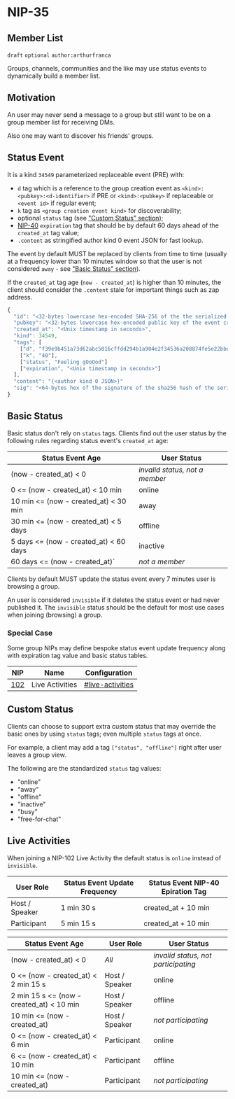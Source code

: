 NIP-35
======

Member List
-----------

`draft` `optional` `author:arthurfranca`

Groups, channels, communities and the like may use status events
to dynamically build a member list.

## Motivation

An user may never send a message to a group but still want
to be on a group member list for receiving DMs.

Also one may want to discover his friends' groups.

## Status Event

It is a kind `34549` parameterized replaceable event (PRE) with:
- `d` tag which is a reference to the group creation event as `<kind>:<pubkey>:<d-identifier>` if PRE or `<kind>:<pubkey>` if replaceable or `<event id>` if regular event;
- `k` tag as `<group creation event kind>` for discoverability;
- optional `status` tag (see ["Custom Status" section](#custom-status));
- [NIP-40](40.md) `expiration` tag that should be by default 60 days ahead of the `created_at` tag value;
- `.content` as stringified author kind 0 event JSON for fast lookup.

The event by default MUST be replaced by clients from time to time
(usually at a frequency lower than 10 minutes window so that the user
is not considered `away` - see ["Basic Status" section](#basic-status)).

If the `created_at` tag age (`now - created_at`) is higher than 10 minutes,
the client should consider the `.content` stale for important things such as zap address.


```js
{
  "id": "<32-bytes lowercase hex-encoded SHA-256 of the the serialized event data>",
  "pubkey": "<32-bytes lowercase hex-encoded public key of the event creator>",
  "created_at": "<Unix timestamp in seconds>",
  "kind": 34549,
  "tags": [
    ["d", "f39e9b451a73d62abc5016cffdd294b1a904e2f34536a208874fe5e22bbd47cf"],
    ["k", "40"],
    ["status", "Feeling gOoOod"]
    ["expiration", "<Unix timestamp in seconds>"]
  ],
  "content": "{<author kind 0 JSON>}"
  "sig": "<64-bytes hex of the signature of the sha256 hash of the serialized event data>"
}
```

## Basic Status

Basic status don't rely on `status` tags.
Clients find out the user status by the following rules regarding status event's `created_at` age:

| Status Event Age                       | User Status                    |
| -------------------------------------- | ------------------------------ |
| (now - created_at) < 0                 | *invalid status, not a member* |
| 0 <= (now - created_at) < 10 min       | online                         |
| 10 min <= (now - created_at) < 30 min  | away                           |
| 30 min <= (now - created_at) < 5 days  | offline                        |
| 5 days <= (now - created_at) < 60 days | inactive                       |
| 60 days <= (now - created_at)`         | *not a member*                 |

Clients by default MUST update the status event every 7 minutes user is browsing a group.

An user is considered `invisible` if it deletes the status event or had never published it.
The `invisible` status should be the default for most use cases when joining (browsing) a group.

### Special Case

Some group NIPs may define bespoke status event update frequency along with expiration tag value and basic status tables.

| NIP           | Name            | Configuration                        |
| ------------- | --------------- | ------------------------------------ |
| [102](102.md) | Live Activities | [#live-activities](#live-activities) |

## Custom Status

Clients can choose to support extra custom status that may override the basic ones
by using `status` tags; even multiple `status` tags at once.

For example, a client may add a tag `["status", "offline"]` right after user leaves a group view.

The following are the standardized `status` tag values:
- "online"
- "away"
- "offline"
- "inactive"
- "busy"
- "free-for-chat"

## Live Activities

When joining a NIP-102 Live Activity the default status is `online` instead of `invisible`.

| User Role      | Status Event Update Frequency  | Status Event NIP-40 Epiration Tag |
| -------------- | ------------------------------ | --------------------------------- |
| Host / Speaker | 1 min 30 s                     | created_at + 10 min               |
| Participant    | 5 min 15 s                     | created_at + 10 min               |

| Status Event Age                          | User Role      | User Status                         |
| ----------------------------------------- | -------------- | ----------------------------------- |
| (now - created_at) < 0                    | *All*          | *invalid status, not participating* |
| 0 <= (now - created_at) < 2 min 15 s      | Host / Speaker | online                              |
| 2 min 15 s <= (now - created_at) < 10 min | Host / Speaker | offline                             |
| 10 min <= (now - created_at)              | Host / Speaker | *not participating*                 |
| 0 <= (now - created_at) < 6 min           | Participant    | online                              |
| 6 <= (now - created_at) < 10 min          | Participant    | offline                             |
| 10 min <= (now - created_at)              | Participant    | *not participating*                 |
